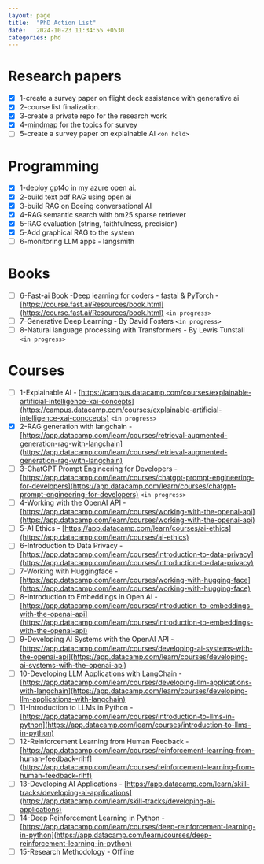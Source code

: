 ```yaml
---
layout: page
title:  "PhD Action List"
date:   2024-10-23 11:34:55 +0530
categories: phd
---
```

# Research papers

- [X] 1-create a survey paper on flight deck assistance with generative ai
- [X] 2-course list finalization.
- [X] 3-create a private repo for the research work
- [X] 4-[mindmap ](https://excalidraw.com/#room=105e034dff386f4b99a0,RTYch2fYRiyqwrsYZtc4TQ)for the topics for survey
- [ ] 5-create a survey paper on explainable AI  `<on hold>`

# Programming

* [X] 1-deploy gpt4o in my azure open ai.
* [X] 2-build text pdf RAG using open ai
* [X] 3-build RAG on Boeing conversational AI
* [X] 4-RAG semantic search with bm25 sparse retriever
* [X] 5-RAG evaluation (string, faithfulness, precision)
* [X] 5-Add graphical RAG to the system
* [ ] 6-monitoring LLM apps - langsmith

# Books

* [ ] 6-Fast-ai Book -Deep learning for coders - fastai & PyTorch -  [https://course.fast.ai/Resources/book.html](https://course.fast.ai/Resources/book.html) `<in progress>`
* [ ] 7-Generative Deep Learning - By David Fosters `<in progress>`
* [ ] 8-Natural language processing with Transformers - By Lewis Tunstall `<in progress> `

# Courses

* [ ] 1-Explainable AI - [https://campus.datacamp.com/courses/explainable-artificial-intelligence-xai-concepts](https://campus.datacamp.com/courses/explainable-artificial-intelligence-xai-conccepts) `<in progress>`
* [X] 2-RAG generation with langchain - [https://app.datacamp.com/learn/courses/retrieval-augmented-generation-rag-with-langchain](https://app.datacamp.com/learn/courses/retrieval-augmented-generation-rag-with-langchain)
* [ ] 3-ChatGPT Prompt Engineering for Developers - [https://app.datacamp.com/learn/courses/chatgpt-prompt-engineering-for-developers](https://app.datacamp.com/learn/courses/chatgpt-prompt-engineering-for-developers) `<in progress>`
* [ ] 4-Working with the OpenAI API - [https://app.datacamp.com/learn/courses/working-with-the-openai-api](https://app.datacamp.com/learn/courses/working-with-the-openai-api)
* [ ] 5-AI Ethics - [https://app.datacamp.com/learn/courses/ai-ethics](https://app.datacamp.com/learn/courses/ai-ethics)
* [ ] 6-Introduction to Data Privacy - [https://app.datacamp.com/learn/courses/introduction-to-data-privacy](https://app.datacamp.com/learn/courses/introduction-to-data-privacy)
* [ ] 7-Working with Huggingface - [https://app.datacamp.com/learn/courses/working-with-hugging-face](https://app.datacamp.com/learn/courses/working-with-hugging-face)
* [ ] 8-Introduction to Embeddings in Open AI - [https://app.datacamp.com/learn/courses/introduction-to-embeddings-with-the-openai-api](https://app.datacamp.com/learn/courses/introduction-to-embeddings-with-the-openai-api)
* [ ] 9-Developing AI Systems with the OpenAI API - [https://app.datacamp.com/learn/courses/developing-ai-systems-with-the-openai-api](https://app.datacamp.com/learn/courses/developing-ai-systems-with-the-openai-api)
* [ ] 10-Developing LLM Applications with LangChain - [https://app.datacamp.com/learn/courses/developing-llm-applications-with-langchain](https://app.datacamp.com/learn/courses/developing-llm-applications-with-langchain)
* [ ] 11-Introduction to LLMs in Python - [https://app.datacamp.com/learn/courses/introduction-to-llms-in-python](https://app.datacamp.com/learn/courses/introduction-to-llms-in-python)
* [ ] 12-Reinforcement Learning from Human Feedback -[https://app.datacamp.com/learn/courses/reinforcement-learning-from-human-feedback-rlhf](https://app.datacamp.com/learn/courses/reinforcement-learning-from-human-feedback-rlhf)
* [ ] 13-Developing AI Applications - [https://app.datacamp.com/learn/skill-tracks/developing-ai-applications](https://app.datacamp.com/learn/skill-tracks/developing-ai-applications)
* [ ] 14-Deep Reinforcement Learning in Python - [https://app.datacamp.com/learn/courses/deep-reinforcement-learning-in-python](https://app.datacamp.com/learn/courses/deep-reinforcement-learning-in-python)
* [ ] 15-Research Methodology - Offline
